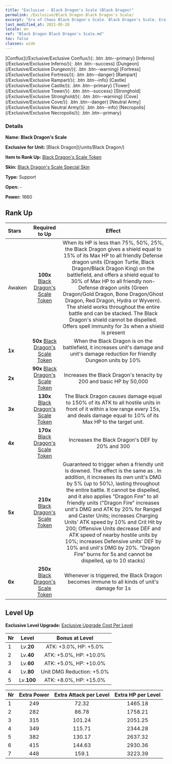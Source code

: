 ```yaml
---
title: "Exclusive - Black Dragon's Scale (Black Dragon)"
permalink: /Exclusive/Black Dragon Black Dragon's Scale/
excerpt: "Era of Chaos Black Dragon's Scale. Black Dragon's Scale. Era of Chaos Exclusive Black Dragon's Scale. Black Dragon Exclusive."
last_modified_at: 2021-05-28
locale: en
ref: "Black Dragon Black Dragon's Scale.md"
toc: false
classes: wide
---
```

 [Conflux](/Exclusive/Exclusive Conflux/){: .btn .btn--primary} [Inferno](/Exclusive/Exclusive Inferno/){: .btn .btn--success} [Dungeon](/Exclusive/Exclusive Dungeon/){: .btn .btn--warning} [Fortress](/Exclusive/Exclusive Fortress/){: .btn .btn--danger} [Rampart](/Exclusive/Exclusive Rampart/){: .btn .btn--info} [Castle](/Exclusive/Exclusive Castle/){: .btn .btn--primary} [Tower](/Exclusive/Exclusive Tower/){: .btn .btn--success} [Stronghold](/Exclusive/Exclusive Stronghold/){: .btn .btn--warning} [Cove](/Exclusive/Exclusive Cove/){: .btn .btn--danger} [Neutral Army](/Exclusive/Exclusive Neutral Army/){: .btn .btn--info} [Necropolis](/Exclusive/Exclusive Necropolis/){: .btn .btn--primary} 

### Details
 **Name: Black Dragon's Scale** 

 **Exclusive for Unit:** [Black Dragon](/units/Black Dragon/) 

 **Item to Rank Up:** [Black Dragon's Scale Token](/Items/con_993/)

 **Skin:** [Black Dragon's Scale Special Skin](/Items/con_661/)

 **Type:** Support

 **Open:** -

 **Power:** 1660

## Rank Up

  |     Stars    |  Required to Up | Effect |
  |:-------------|:---------------:|:---------------:|
  |  Awaken  | **100x** [Black Dragon's Scale Token](/Items/con_993/) | <Shelter of Dragons> When its HP is less than 75%, 50%, 25%, the Black Dragon gives a shield equal to 15% of its Max HP to all friendly Defense dragon units (Dragon Turtle, Black Dragon/Black Dragon King) on the battlefield, and offers a shield equal to 30% of Max HP to all friendly non-Defense dragon units (Green Dragon/Gold Dragon, Bone Dragon/Ghost Dragon, Red Dragon, Hydra or Wyvern). The shield works throughout the entire battle and can be stacked. The Black Dragon's shield cannot be dispelled. Offers spell immunity for 3s when a shield is present |
  | **1x** <i class="fas fa-star"/> | **50x** [Black Dragon's Scale Token](/Items/con_993/) | When the Black Dragon is on the battlefield, it increases unit's damage and unit's damage reduction for friendly Dungeon units by 10% |
  | **2x** <i class="fas fa-star"/> | **90x** [Black Dragon's Scale Token](/Items/con_993/) | Increases the Black Dragon's tenacity by 200 and basic HP by 50,000 |
  | **3x** <i class="fas fa-star"/> | **130x** [Black Dragon's Scale Token](/Items/con_993/) | <Magic Dragon Breath> The Black Dragon causes damage equal to 150% of its ATK to all hostile units in front of it within a low range every 15s, and deals damage equal to 10% of its Max HP to the target unit. |
  | **4x** <i class="fas fa-star"/> | **170x** [Black Dragon's Scale Token](/Items/con_993/) | Increases the Black Dragon's DEF by 20% and 300 |
  | **5x** <i class="fas fa-star"/> | **210x** [Black Dragon's Scale Token](/Items/con_993/) | Guaranteed to trigger <Magic Dragon Rage> when a friendly unit is downed. The effect is the same as <Magic Dragon Breath>. In addition, it increases its own unit's DMG by 5% (up to 50%), lasting throughout the entire battle. It cannot be dispelled, and it also applies \"Dragon Fire\" to all friendly units (\"Dragon Fire\" increases unit's DMG and ATK by 20% for Ranged and Caster Units; increases Charging Units' ATK speed by 10% and Crit Hit by 200; Offensive Units decrease DEF and ATK speed of nearby hostile units by 10%; increases Defensive units' DEF by 10% and unit's DMG by 20%. \"Dragon Fire\" burns for 5s and cannot be dispelled, up to 10 stacks) |
  | **6x** <i class="fas fa-star"/> | **250x** [Black Dragon's Scale Token](/Items/con_993/) | Whenever <Black Dragon Scale> is triggered, the Black Dragon becomes immune to all kinds of unit's damage for 1s |


## Level Up
 **Exclusive Level Upgrade:** [Exclusive Upgrade Cost Per Level](/Exclusive/ExclusiveUpgradeCostPerLevel/)

  |  Nr  |   Level  | Bonus at Level |
  |:-----|:--------:|:--------------:|
  | 1 | Lv.**20** | ATK: +3.0%, HP: +5.0% |
  | 2 | Lv.**40** | ATK: +5.0%, HP: +10.0% |
  | 3 | Lv.**60** | ATK: +5.0%, HP: +10.0% |
  | 4 | Lv.**80** | Unit DMG Reduction: +5.0% |
  | 5 | Lv.**100** | ATK: +8.0%, HP: +15.0% |


  |  Nr  |  Extra Power | Extra Attack per Level | Extra HP per Level |
  |:-----|:--------:|:--------:|:--------:|
  | 1 | 249 | 72.32 | 1465.18 |
  | 2 | 282 | 86.78 | 1758.21 |
  | 3 | 315 | 101.24 | 2051.25 |
  | 4 | 349 | 115.71 | 2344.28 |
  | 5 | 382 | 130.17 | 2637.32 |
  | 6 | 415 | 144.63 | 2930.36 |
  | 7 | 448 | 159.1 | 3223.39 |


